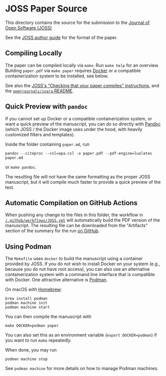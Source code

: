 <!--
SPDX-FileCopyrightText: © 2025 Michael Goerz <mail@michaelgoerz.net>

SPDX-License-Identifier: CC-BY-4.0
-->

# JOSS Paper Source

This directory contains the source for the submission to the [Journal of Open Software (JOSS)](https://joss.theoj.org)

See the [JOSS author guide](https://joss.readthedocs.io/en/latest/paper.html) for the format of the paper.

## Compiling Locally

The paper can be compiled locally via `make`. Run `make help` for an overview. Building `paper.pdf` via `make paper` requires [Docker](https://www.docker.com/products/docker-desktop/) or a compatible containerization system to be installed, see below.

See also the [JOSS's "Checking that your paper compiles" instructions](https://joss.readthedocs.io/en/latest/paper.html#checking-that-your-paper-compiles), and the [`openjournals/inara` README](https://github.com/openjournals/inara).


## Quick Preview with `pandoc`

If you cannot set up Docker or a compatible containerization system, or want a quick preview of the manuscript, you can do so directly with [Pandoc](https://pandoc.org) (which JOSS / the Docker image uses under the hood, with heavily customized filters and templates).

Inside the folder containing `paper.md`, run

```
pandoc --citeproc --csl=apa.csl -o paper.pdf --pdf-engine=lualatex paper.md
```

or `make pandoc`.

The resulting file will not have the same formatting as the proper JOSS manuscript, but it will compile much faster to provide a quick preview of the text.


## Automatic Compilation on GitHub Actions

When pushing any change to the files in this folder, the workflow in [`/.github/workflows/JOSS.yml`](https://github.com/JuliaQuantumControl/GRAPE.jl/blob/master/.github/workflows/JOSS.yml) will automatically build the PDF version of the manuscript. The resulting file can be downloaded from the "Artifacts" section of the summary for the run [on GitHub](https://github.com/JuliaQuantumControl/GRAPE.jl/actions/workflows/JOSS.yml).


## Using Podman

The `Makefile` uses `docker` to build the manuscript using a container provided by JOSS. If you do not wish to install Docker on your system (e.g., because you do not have root access), you can also use an alternative containerization system with a command line interface that is compatible with Docker. One attractive alternative is [Podman](https://podman.io).

On macOS with [Homebrew](https://brew.sh):

```
brew install podman
podman machine init
podman machine start
```

You can then compile the manuscript with

```
make DOCKER=podman paper
```

You can also set this as an environment variable (`export DOCKER=podman`) if you want to run `make` repeatedly.

When done, you may run

```
podman machine stop
```

See `podman machine` for more details on how to manage Podman machines.

